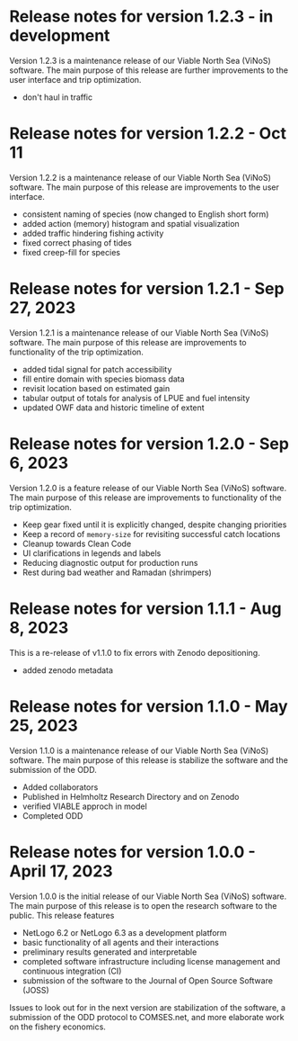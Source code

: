 <!--
SPDX-FileCopyrightText: 2023 Helmholtz-Zentrum hereon GmbH
SPDX-License-Identifier: CC0-1.0
SPDX-FileContributor: Carsten Lemmen <carsten.lemmen@hereon.de>
-->

# Release notes for version 1.2.3 - in development

Version 1.2.3 is a maintenance release of our Viable North Sea (ViNoS) software. The main purpose of this release are further improvements to the user interface and trip optimization.

- don't haul in traffic

# Release notes for version 1.2.2 - Oct 11

Version 1.2.2 is a maintenance release of our Viable North Sea (ViNoS) software. The
main purpose of this release are improvements to the user interface.

- consistent naming of species (now changed to English short form)
- added action (memory) histogram and spatial visualization
- added traffic hindering fishing activity
- fixed correct phasing of tides
- fixed creep-fill for species

# Release notes for version 1.2.1 - Sep 27, 2023

Version 1.2.1 is a maintenance release of our Viable North Sea (ViNoS) software. The
main purpose of this release are improvements to functionality of the trip
optimization.

- added tidal signal for patch accessibility
- fill entire domain with species biomass data
- revisit location based on estimated gain
- tabular output of totals for analysis of LPUE and fuel intensity
- updated OWF data and historic timeline of extent

# Release notes for version 1.2.0 - Sep 6, 2023

Version 1.2.0 is a feature release of our Viable North Sea (ViNoS) software. The
main purpose of this release are improvements to functionality of the trip
optimization.

- Keep gear fixed until it is explicitly changed, despite changing priorities
- Keep a record of `memory-size` for revisiting successful catch locations
- Cleanup towards Clean Code
- UI clarifications in legends and labels
- Reducing diagnostic output for production runs
- Rest during bad weather and Ramadan (shrimpers)

# Release notes for version 1.1.1 - Aug 8, 2023

This is a re-release of v1.1.0 to fix errors with Zenodo depositioning.

- added zenodo metadata

# Release notes for version 1.1.0 - May 25, 2023

Version 1.1.0 is a maintenance release of our Viable North Sea (ViNoS) software. The main purpose of this release is stabilize the software and the submission of the ODD.

- Added collaborators
- Published in Helmholtz Research Directory and on Zenodo
- verified VIABLE approch in model
- Completed ODD

# Release notes for version 1.0.0 - April 17, 2023

Version 1.0.0 is the initial release of our Viable North Sea (ViNoS) software. The main purpose of this release is to open the research software to the public. This release features

- NetLogo 6.2 or NetLogo 6.3 as a development platform
- basic functionality of all agents and their interactions
- preliminary results generated and interpretable
- completed software infrastructure including license management and continuous integration (CI)
- submission of the software to the Journal of Open Source Software (JOSS)

Issues to look out for in the next version are stabilization of the software, a submission of the ODD protocol to COMSES.net, and more elaborate work on the fishery economics.
